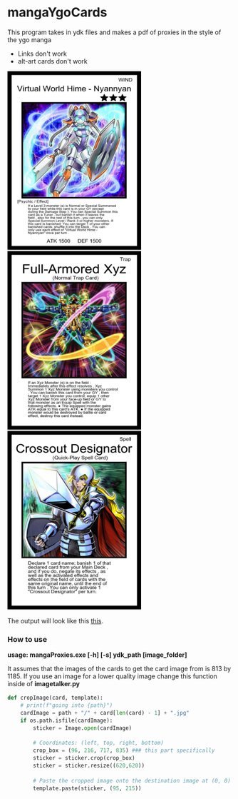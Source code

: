 # mangaYgoCards
This program takes in ydk files and makes a pdf of proxies in the style of the ygo manga

* Links don't work
* alt-art cards don't work

<img src="writeup/8736823.jpg" alt="Alt Text" width="300" height="400">
<img src="writeup/39733924.jpg" alt="Alt Text" width="300" height="400">
<img src="writeup/65681983.jpg" alt="Alt Text" width="300" height="400">

The output will look like this [this](writeup/proxies.pdf).

### How to use

**usage: mangaProxies.exe [-h] [-s] ydk_path [image_folder]**

It assumes that the images of the cards to get the card image from is 813 by 1185.
If you use an image for a lower quality image change this function inside of **imagetalker.py**
``` python
def cropImage(card, template):
    # print(f"going into {path}")
    cardImage = path + "/" + card[len(card) - 1] + ".jpg"
    if os.path.isfile(cardImage):       
        sticker = Image.open(cardImage)
    
        # Coordinates: (left, top, right, bottom)
        crop_box = (96, 216, 717, 835) ### this part specifically
        sticker = sticker.crop(crop_box)
        sticker = sticker.resize((620,620))

        # Paste the cropped image onto the destination image at (0, 0)
        template.paste(sticker, (95, 215))
```

